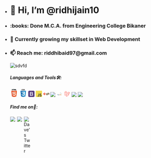 - <h1>👋 Hi, I’m @ridhijain10</h1>

- <h3>:books: Done M.C.A. from Engineering College Bikaner</h3>
- <h3>🌱 Currently growing my skillset in Web Development</h3>
- <h3>📫 Reach me: riddhibaid97@gmail.com</h3>
   <p align="left"> <img src="https://komarev.com/ghpvc/?username=sdvfd&label=Profile%20views&color=0e75b6&style=flat" alt="sdvfd" /> </p>

  <h5>Languages and Tools🛠:</h5>

  <code><img height="25" src="https://raw.githubusercontent.com/github/explore/80688e429a7d4ef2fca1e82350fe8e3517d3494d/topics/html/html.png"></code>
  <code><img height="25" src="https://raw.githubusercontent.com/github/explore/80688e429a7d4ef2fca1e82350fe8e3517d3494d/topics/css/css.png"></code>
  <code><img height="20" src="https://raw.githubusercontent.com/github/explore/80688e429a7d4ef2fca1e82350fe8e3517d3494d/topics/bootstrap/bootstrap.png"></code>
  <code><img height="20" src="https://raw.githubusercontent.com/github/explore/80688e429a7d4ef2fca1e82350fe8e3517d3494d/topics/javascript/javascript.png"></code>
  <code><img height="20" src="https://raw.githubusercontent.com/github/explore/80688e429a7d4ef2fca1e82350fe8e3517d3494d/topics/git/git.png"></code>
  <code><img height="20" src="https://upload.wikimedia.org/wikipedia/commons/thumb/a/ae/Github-desktop-logo-symbol.svg/1024px-Github-desktop-logo-symbol.svg.png"></code>
  <code><img height="20" src="https://raw.githubusercontent.com/github/explore/80688e429a7d4ef2fca1e82350fe8e3517d3494d/topics/mysql/mysql.png"></code>
  <code><img height="20" src="https://raw.githubusercontent.com/github/explore/80688e429a7d4ef2fca1e82350fe8e3517d3494d/topics/laravel/laravel.png"></code>
  <code><img height="20" src="https://upload.wikimedia.org/wikipedia/en/d/d2/Sublime_Text_3_logo.png"></code>
  <code><img height="20" src="https://upload.wikimedia.org/wikipedia/commons/thumb/9/9a/Visual_Studio_Code_1.35_icon.svg/1024px-Visual_Studio_Code_1.35_icon.svg.png"></code>

  <h5>Find me on🤝:</h5>
  
    <a href="https://www.instagram.com/riddhi_9710/"><img align="left" width="22px" src="https://upload.wikimedia.org/wikipedia/commons/thumb/a/a5/Instagram_icon.png/600px-Instagram_icon.png" /></a>
    <a href="https://www.linkedin.com/in/ridhi-jain-43420a178"><img align="left" width="22px" src="https://cdn3.iconfinder.com/data/icons/inficons/512/linkedin.png" /></a>
    <a href="https://twitter.com/RiddhiJain1097"><img align="left" alt="Dave's Twitter" width="22px" src="https://cdn2.iconfinder.com/data/icons/metro-uinvert-dock/256/Twitter_NEW.png" /></a>
